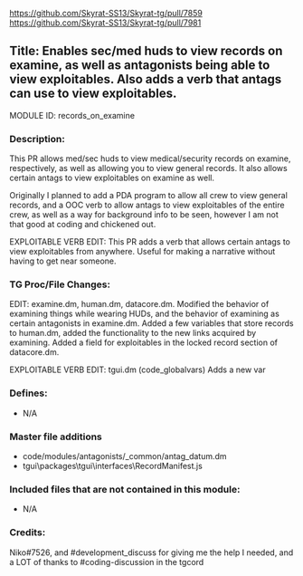 https://github.com/Skyrat-SS13/Skyrat-tg/pull/7859
https://github.com/Skyrat-SS13/Skyrat-tg/pull/7981

## Title: Enables sec/med huds to view records on examine, as well as antagonists being able to view exploitables. Also adds a verb that antags can use to view exploitables.

MODULE ID: records_on_examine

### Description:

This PR allows med/sec huds to view medical/security records on examine, respectively, as well as allowing you to view general records. It
also allows certain antags to view exploitables on examine as well.

Originally I planned to add a PDA program to allow all crew to view general 
records, and a OOC verb to allow antags to view exploitables of the entire crew, as well as a way for background info to be seen, however
I am not that good at coding and chickened out.

EXPLOITABLE VERB EDIT: This PR adds a verb that allows certain antags to view exploitables from anywhere. Useful for making a narrative without having to get near someone.

### TG Proc/File Changes:

EDIT: examine.dm, human.dm, datacore.dm. Modified the behavior of examining things while wearing HUDs, and the behavior of examining as
certain antagonists in examine.dm. Added a few variables that store records to human.dm, added the functionality to the new links 
acquired by examining. Added a field for exploitables in the locked record section of datacore.dm.

EXPLOITABLE VERB EDIT: tgui.dm (code\_globalvars)
Adds a new var

### Defines:

- N/A

### Master file additions

- code/modules/antagonists/_common/antag_datum.dm
- tgui\packages\tgui\interfaces\RecordManifest.js

### Included files that are not contained in this module:

- N/A

### Credits:

Niko#7526, and #development_discuss for giving me the help I needed, and a LOT of thanks to #coding-discussion in the tgcord
